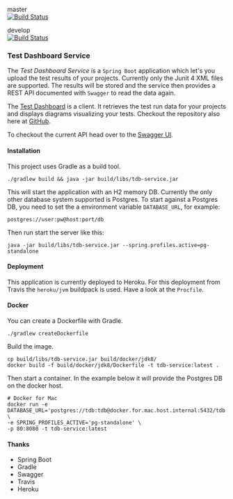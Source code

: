 master<br>
[![Build Status](https://travis-ci.org/abedurftig/tdb-service.svg?branch=master)](https://travis-ci.org/abedurftig/tdb-service)

develop<br>
[![Build Status](https://travis-ci.org/abedurftig/tdb-service.svg?branch=develop)](https://travis-ci.org/abedurftig/tdb-service)

### Test Dashboard Service

The _Test Dashboard Service_ is a `Spring Boot` application which let's you upload the test results of your projects. Currently only the Junit 4 XML files are supported.
The results will be stored and the service then provides a REST API documented with `Swagger` to read the data again.

The [Test Dashboard](https://tdb-app.herokuapp.com) is a client. It retrieves the test run data for your projects and displays diagrams visualizing your tests. Checkout the repository also here at [GitHub](https://github.com/abedurftig/tdb-app).  

To checkout the current API head over to the [Swagger UI](https://tdb-service.herokuapp.com/api/swagger-ui.html).

#### Installation

This project uses Gradle as a build tool.

```
./gradlew build && java -jar build/libs/tdb-service.jar
```
This will start the application with an H2 memory DB. Currently the only other database system supported is Postgres. To start against a Postgres DB, you need to set the a environment variable `DATABASE_URL`, for example:

```
postgres://user:pw@host:port/db
``` 
Then run start the server like this:

```
java -jar build/libs/tdb-service.jar --spring.profiles.active=pg-standalone
```

#### Deployment

This application is currently deployed to Heroku. For this deployment from Travis the `heroku/jvm` buildpack is used. Have a look at the `Procfile`.

#### Docker

You can create a Dockerfile with Gradle.

```
./gradlew createDockerfile
```

Build the image.
```
cp build/libs/tdb-service.jar build/docker/jdk8/
docker build -f build/docker/jdk8/Dockerfile -t tdb-service:latest .
```

Then start a container. In the example below it will provide the Postgres DB on the docker host.

```
# Docker for Mac
docker run -e DATABASE_URL='postgres://tdb:tdb@docker.for.mac.host.internal:5432/tdb' \
-e SPRING_PROFILES_ACTIVE='pg-standalone' \
-p 80:8080 -t tdb-service:latest
```

#### Thanks

- Spring Boot
- Gradle
- Swagger
- Travis
- Heroku